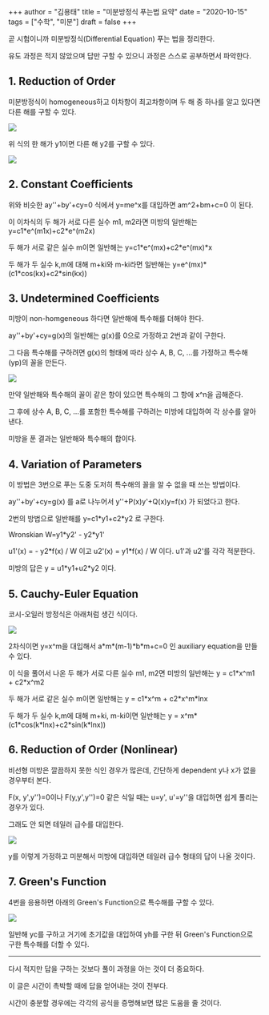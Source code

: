 +++
author = "김용태"
title = "미분방정식 푸는법 요약"
date = "2020-10-15"
tags = ["수학", "미분"]
draft = false
+++

곧 시험이니까 미분방정식(Differential Equation) 푸는 법을 정리한다.

유도 과정은 적지 않았으며 답만 구할 수 있으니 과정은 스스로 공부하면서 파악한다.

## 1\. Reduction of Order

미분방정식이 homogeneous하고 이차항이 최고차항이며 두 해 중 하나를 알고 있다면 다른 해를 구할 수 있다.

![](https://cdn.hashnode.com/res/hashnode/image/upload/v1681691820371/50dea1e5-19f2-4c7a-b701-e6e239a7c821.png)

위 식의 한 해가 y1이면 다른 해 y2를 구할 수 있다.

![](https://cdn.hashnode.com/res/hashnode/image/upload/v1681691830529/2b9dde29-aad9-479f-8039-b52f394d35de.png)

## 2\. Constant Coefficients

위와 비슷한 ay''+by'+cy=0 식에서 y=me^x를 대입하면 am^2+bm+c=0 이 된다.

이 이차식의 두 해가 서로 다른 실수 m1, m2라면 미방의 일반해는 y=c1\*e^(m1x)+c2\*e^(m2x)

두 해가 서로 같은 실수 m이면 일반해는 y=c1\*e^(mx)+c2\*e^(mx)\*x

두 해가 두 실수 k,m에 대해 m+ki와 m-ki라면 일반해는 y=e^(mx)\*(c1\*cos(kx)+c2\*sin(kx))

## 3\. Undetermined Coefficients

미방이 non-homgeneous 하다면 일반해에 특수해를 더해야 한다.

ay''+by'+cy=g(x)의 일반해는 g(x)를 0으로 가정하고 2번과 같이 구한다.

그 다음 특수해를 구하려면 g(x)의 형태에 따라 상수 A, B, C, ...를 가정하고 특수해(yp)의 꼴을 만든다.

![](https://cdn.hashnode.com/res/hashnode/image/upload/v1681691838242/a44fae48-bd56-4f65-8ed4-19af82a242c2.png)

만약 일반해와 특수해의 꼴이 같은 항이 있으면 특수해의 그 항에 x^n을 곱해준다.

그 후에 상수 A, B, C, ...를 포함한 특수해를 구하려는 미방에 대입하여 각 상수를 알아낸다.

미방을 푼 결과는 일반해와 특수해의 합이다.

## 4\. Variation of Parameters

이 방법은 3번으로 푸는 도중 도저히 특수해의 꼴을 알 수 없을 때 쓰는 방법이다.

ay''+by'+cy=g(x) 를 a로 나누어서 y''+P(x)y'+Q(x)y=f(x) 가 되었다고 한다.

2번의 방법으로 일반해를 y=c1\*y1+c2\*y2 로 구한다.

Wronskian W=y1\*y2' - y2\*y1'

u1'(x) = - y2\*f(x) / W 이고 u2'(x) = y1\*f(x) / W 이다. u1'과 u2'를 각각 적분한다.

미방의 답은 y = u1\*y1+u2\*y2 이다.

## 5\. Cauchy-Euler Equation

코시-오일러 방정식은 아래처럼 생긴 식이다.

![](https://cdn.hashnode.com/res/hashnode/image/upload/v1681691845218/ead536d3-ced1-4d36-aba8-c901f9b191f3.png)

2차식이면 y=x^m을 대입해서 a\*m\*(m-1)\*b\*m+c=0 인 auxiliary equation을 만들 수 있다.

이 식을 풀어서 나온 두 해가 서로 다른 실수 m1, m2면 미방의 일반해는 y = c1\*x^m1 + c2\*x^m2

두 해가 서로 같은 실수 m이면 일반해는 y = c1\*x^m + c2\*x^m\*lnx

두 해가 두 실수 k,m에 대해 m+ki, m-ki이면 일반해는 y = x^m\*(c1\*cos(k\*lnx)+c2\*sin(k\*lnx))

## 6. Reduction of Order (Nonlinear)

비선형 미방은 깔끔하지 못한 식인 경우가 많은데, 간단하게 dependent y나 x가 없을 경우부터 본다.

F(x, y',y'')=0이나 F(y,y',y'')=0 같은 식일 때는 u=y', u'=y''을 대입하면 쉽게 풀리는 경우가 있다.

그래도 안 되면 테일러 급수를 대입한다.

![](https://cdn.hashnode.com/res/hashnode/image/upload/v1681691856173/a840f7a9-2b49-4854-b759-63ffd6da9f57.png)

y를 이렇게 가정하고 미분해서 미방에 대입하면 테일러 급수 형태의 답이 나올 것이다.

## 7. Green's Function

4번을 응용하면 아래의 Green's Function으로 특수해를 구할 수 있다.

![](https://cdn.hashnode.com/res/hashnode/image/upload/v1681691862292/afc6da2c-c3e0-4b50-9682-b5441384c59d.png)

일반해 yc를 구하고 거기에 초기값을 대입하여 yh를 구한 뒤 Green's Function으로 구한 특수해를 더할 수 있다.

---

다시 적지만 답을 구하는 것보다 풀이 과정을 아는 것이 더 중요하다.

이 글은 시간이 촉박할 때에 답을 얻어내는 것이 전부다.

시간이 충분할 경우에는 각각의 공식을 증명해보면 많은 도움을 줄 것이다.
